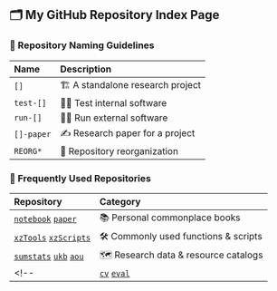 ## 🗂 My GitHub Repository Index Page

### 📔 Repository Naming Guidelines
| Name | Description |
| :--- | :--- |
|`[]`|🏗 A standalone research project|
|`test-[]`|👩‍💻 Test internal software|
|`run-[]`|🏃‍♀️ Run external software|
|`[]-paper`|✍ Research paper for a project|
|`REORG*`|🌱 Repository reorganization|

### 📖 Frequently Used Repositories
| Repository | Category |
| :--- | :--- |
|[`notebook`](https://github.com/xiangzhu/notebook) [`paper`](https://github.com/xiangzhu/paper) |📚 Personal commonplace books |
|[`xzTools`](https://github.com/xiangzhu/xzTools) [`xzScripts`](https://github.com/xiangzhu/xzScripts) |🛠 Commonly used functions & scripts |
|[`sumstats`](https://github.com/xiangzhu/sumstats) [`ukb`](https://github.com/xiangzhu/ukb) [`aou`](https://github.com/xiangzhu/aou) |🗺 Research data & resource catalogs |
<!--|[`cv`](https://github.com/xiangzhu/cv) [`eval`](https://github.com/xiangzhu/eval) |⏱ Career & personal growth trackers |-->

<!--
GitHub repos to be reactivated ASAP
https://github.com/xiangzhu/ukbb-geneds
https://github.com/xiangzhu/rss-h2g
https://github.com/xiangzhu/rss-ash

GitHub repos to be repurposed ASAP
-->
